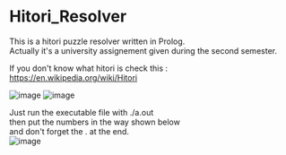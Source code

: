 # Hitori_Resolver

This is a hitori puzzle resolver written in Prolog.  
Actually it's a university assignement given during the second semester.

If you don't know what hitori is check this : https://en.wikipedia.org/wiki/Hitori

![image](https://user-images.githubusercontent.com/55193319/115436134-ee850600-a20a-11eb-9042-9fbec9f2467a.png)
![image](https://user-images.githubusercontent.com/55193319/115436144-f3e25080-a20a-11eb-950f-86378c5469f8.png)

Just run the executable file with ./a.out  
then put the numbers in the way shown below  
and don't forget the . at the end.  
![image](https://user-images.githubusercontent.com/55193319/115436791-ac0ff900-a20b-11eb-8e54-6768dfc91411.png)
